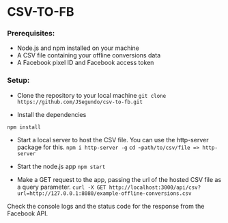 # CSV-TO-FB

### Prerequisites:

- Node.js and npm installed on your machine
- A CSV file containing your offline conversions data
- A Facebook pixel ID and Facebook access token

### Setup:

- Clone the repository to your local machine
  `git clone https://github.com/JSegundo/csv-to-fb.git`

- Install the dependencies

`npm install`

- Start a local server to host the CSV file. You can use the http-server package for this.
  `npm i http-server -g`
  `cd ~path/to/csv/file => http-server`

- Start the node.js app
  `npm start`

- Make a GET request to the app, passing the url of the hosted CSV file as a query parameter.
  `curl -X GET http://localhost:3000/api/csv?url=http://127.0.0.1:8080/example-offline-conversions.csv`

Check the console logs and the status code for the response from the Facebook API.
